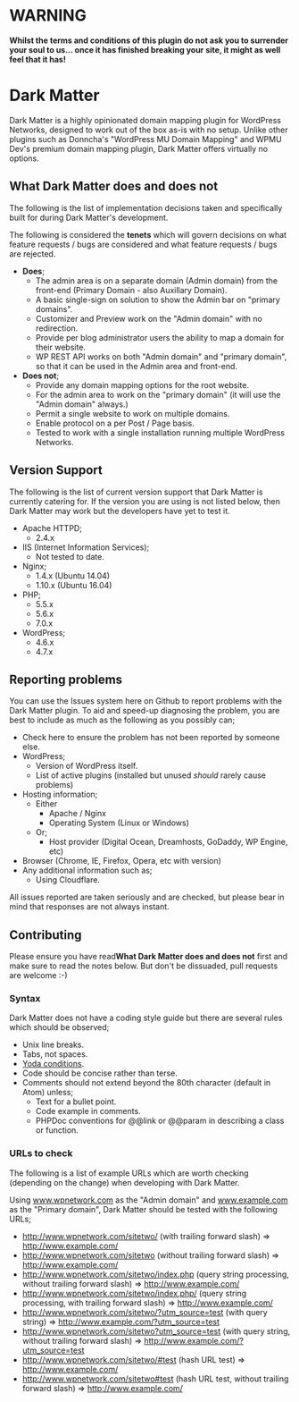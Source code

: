 # WARNING

**Whilst the terms and conditions of this plugin do not ask you to surrender
your soul to us... once it has finished breaking your site, it might as well
feel that it has!**

# Dark Matter

Dark Matter is a highly opinionated domain mapping plugin for WordPress
Networks, designed to work out of the box as-is with no setup. Unlike other
plugins such as Donncha's "WordPress MU Domain Mapping" and WPMU Dev's premium
domain mapping plugin, Dark Matter offers virtually no options.

## What Dark Matter does and does not

The following is the list of implementation decisions taken and specifically
built for during Dark Matter's development.

The following is considered the **tenets** which will govern decisions on what
feature requests / bugs are considered and what feature requests / bugs are
rejected.

* **Does**;
  * The admin area is on a separate domain (Admin domain) from the front-end (Primary Domain - also Auxillary Domain).
  * A basic single-sign on solution to show the Admin bar on "primary domains".
  * Customizer and Preview work on the "Admin domain" with no redirection.
  * Provide per blog administrator users the ability to map a domain for their website.
  * WP REST API works on both "Admin domain" and "primary domain", so that it can be used in the Admin area and front-end.
* **Does not**;
  * Provide any domain mapping options for the root website.
  * For the admin area to work on the "primary domain" (it will use the "Admin domain" always.)
  * Permit a single website to work on multiple domains.
  * Enable protocol on a per Post / Page basis.
  * Tested to work with a single installation running multiple WordPress Networks.

## Version Support

The following is the list of current version support that Dark Matter is
currently catering for. If the version you are using is not listed below, then
Dark Matter may work but the developers have yet to test it.

* Apache HTTPD;
  * 2.4.x
* IIS (Internet Information Services);
  * Not tested to date.
* Nginx;
  * 1.4.x (Ubuntu 14.04)
  * 1.10.x (Ubuntu 16.04)
* PHP;
  * 5.5.x
  * 5.6.x
  * 7.0.x
* WordPress;
  * 4.6.x
  * 4.7.x

## Reporting problems

You can use the Issues system here on Github to report problems with the Dark
Matter plugin. To aid and speed-up diagnosing the problem, you are best to
include as much as the following as you possibly can;

* Check here to ensure the problem has not been reported by someone else.
* WordPress;
  * Version of WordPress itself.
  * List of active plugins (installed but unused _should_ rarely cause problems)
* Hosting information;
  * Either
    * Apache / Nginx
    * Operating System (Linux or Windows)
  * Or;
    * Host provider (Digital Ocean, Dreamhosts, GoDaddy, WP Engine, etc)
* Browser (Chrome, IE, Firefox, Opera, etc with version)
* Any additional information such as;
  * Using Cloudflare.

All issues reported are taken seriously and are checked, but please bear in mind
that responses are not always instant.

## Contributing

Please ensure you have read**What Dark Matter does and does not** first and make
sure to read the notes below. But don't be dissuaded, pull requests are welcome
:-)

### Syntax

Dark Matter does not have a coding style guide but there are several rules which
should be observed;

* Unix line breaks.
* Tabs, not spaces.
* [Yoda conditions](https://en.wikipedia.org/wiki/Yoda_conditions).
* Code should be concise rather than terse.
* Comments should not extend beyond the 80th character (default in Atom) unless;
  * Text for a bullet point.
  * Code example in comments.
  * PHPDoc conventions for @@link or @@param in describing a class or function.

### URLs to check

The following is a list of example URLs which are worth checking (depending on
the change) when developing with Dark Matter.

Using www.wpnetwork.com as the "Admin domain" and www.example.com as the
"Primary domain", Dark Matter should be tested with the following URLs;

* http://www.wpnetwork.com/sitetwo/ (with trailing forward slash) => http://www.example.com/
* http://www.wpnetwork.com/sitetwo (without trailing forward slash) => http://www.example.com/
* http://www.wpnetwork.com/sitetwo/index.php (query string processing, without trailing forward slash) => http://www.example.com/
* http://www.wpnetwork.com/sitetwo/index.php/ (query string processing, with trailing forward slash) => http://www.example.com/
* http://www.wpnetwork.com/sitetwo/?utm_source=test (with query string) => http://www.example.com/?utm_source=test
* http://www.wpnetwork.com/sitetwo?utm_source=test (with query string, without trailing forward slash) => http://www.example.com/?utm_source=test
* http://www.wpnetwork.com/sitetwo/#test (hash URL test) => http://www.example.com/
* http://www.wpnetwork.com/sitetwo#test (hash URL test, without trailing forward slash) => http://www.example.com/
